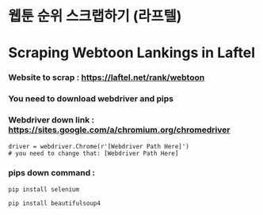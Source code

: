 # 웹툰 순위 스크랩하기 (라프텔)
# Scraping Webtoon Lankings in Laftel

### Website to scrap : https://laftel.net/rank/webtoon
### You need to download webdriver and pips

### Webdriver down link : https://sites.google.com/a/chromium.org/chromedriver
```
driver = webdriver.Chrome(r'[Webdriver Path Here]')
# you need to change that: [Webdriver Path Here]
```

### pips down command :
``
pip install selenium
``

``
pip install beautifulsoup4
``
